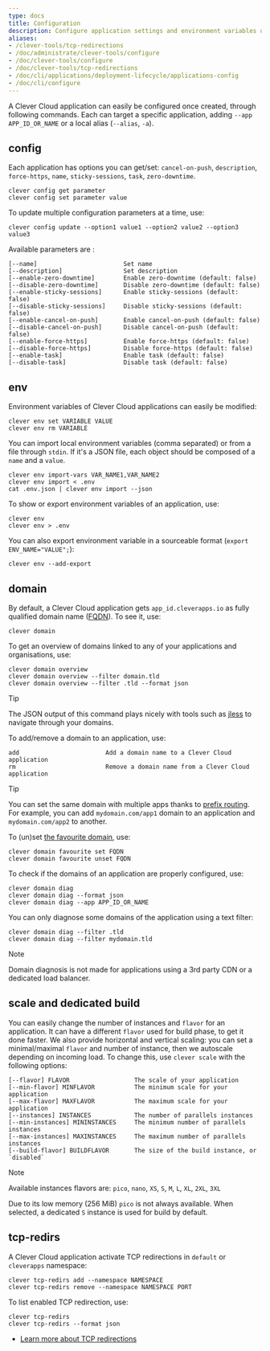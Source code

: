 ```yaml
---
type: docs
title: Configuration
description: Configure application settings and environment variables using Clever Tools CLI for streamlined deployment and runtime management
aliases:
- /clever-tools/tcp-redirections
- /doc/administrate/clever-tools/configure
- /doc/clever-tools/configure
- /doc/clever-tools/tcp-redirections
- /doc/cli/applications/deployment-lifecycle/applications-config
- /doc/cli/configure
---
```


A Clever Cloud application can easily be configured once created, through following commands. Each can target a specific application, adding `--app APP_ID_OR_NAME` or a local alias (`--alias`, `-a`).

## config

Each application has options you can get/set: `cancel-on-push`, `description`, `force-https`, `name`, `sticky-sessions`, `task`, `zero-downtime`.

```
clever config get parameter
clever config set parameter value
```

To update multiple configuration parameters at a time, use:

```
clever config update --option1 value1 --option2 value2 --option3 value3
```

Available parameters are :

```
[--name]                        Set name
[--description]                 Set description
[--enable-zero-downtime]        Enable zero-downtime (default: false)
[--disable-zero-downtime]       Disable zero-downtime (default: false)
[--enable-sticky-sessions]      Enable sticky-sessions (default: false)
[--disable-sticky-sessions]     Disable sticky-sessions (default: false)
[--enable-cancel-on-push]       Enable cancel-on-push (default: false)
[--disable-cancel-on-push]      Disable cancel-on-push (default: false)
[--enable-force-https]          Enable force-https (default: false)
[--disable-force-https]         Disable force-https (default: false)
[--enable-task]                 Enable task (default: false)
[--disable-task]                Disable task (default: false)
```

## env

Environment variables of Clever Cloud applications can easily be modified:

```
clever env set VARIABLE VALUE
clever env rm VARIABLE
```

You can import local environment variables (comma separated) or from a file through `stdin`. If it's a JSON file, each object should be composed of a `name` and a `value`.

```
clever env import-vars VAR_NAME1,VAR_NAME2
clever env import < .env
cat .env.json | clever env import --json
```

To show or export environment variables of an application, use:

```
clever env
clever env > .env
```

You can also export environment variable in a sourceable format (`export ENV_NAME="VALUE";`):

```
clever env --add-export
```

## domain

By default, a Clever Cloud application gets `app_id.cleverapps.io` as fully qualified domain name ([FQDN](https://fr.wikipedia.org/wiki/Fully_qualified_domain_name)). To see it, use:

```
clever domain
```

To get an overview of domains linked to any of your applications and organisations, use:

```
clever domain overview
clever domain overview --filter domain.tld
clever domain overview --filter .tld --format json
```

> [!TIP]
> The JSON output of this command plays nicely with tools such as [jless](https://jless.io/) to navigate through your domains.

To add/remove a domain to an application, use:

```
add                        Add a domain name to a Clever Cloud application
rm                         Remove a domain name from a Clever Cloud application
```

> [!TIP]
> You can set the same domain with multiple apps thanks to [prefix routing](/developers/doc/administrate/domain-names/#prefix-routing). For example, you can add `mydomain.com/app1` domain to an application and `mydomain.com/app2` to another.

To (un)set [the favourite domain](/developers/doc/administrate/domain-names/#primary-favourite-domain-name), use:

```
clever domain favourite set FQDN
clever domain favourite unset FQDN
```

To check if the domains of an application are properly configured, use:

```
clever domain diag
clever domain diag --format json
clever domain diag --app APP_ID_OR_NAME
```

You can only diagnose some domains of the application using a text filter:

```
clever domain diag --filter .tld
clever domain diag --filter mydomain.tld
```

> [!NOTE]
> Domain diagnosis is not made for applications using a 3rd party CDN or a dedicated load balancer.

## scale and dedicated build

You can easily change the number of instances and `flavor` for an application. It can have a different `flavor` used for build phase, to get it done faster. We also provide horizontal and vertical scaling: you can set a minimal/maximal `flavor` and number of instance, then we autoscale depending on incoming load. To change this, use `clever scale` with the following options:

```
[--flavor] FLAVOR                  The scale of your application
[--min-flavor] MINFLAVOR           The minimum scale for your application
[--max-flavor] MAXFLAVOR           The maximum scale for your application
[--instances] INSTANCES            The number of parallels instances
[--min-instances] MININSTANCES     The minimum number of parallels instances
[--max-instances] MAXINSTANCES     The maximum number of parallels instances
[--build-flavor] BUILDFLAVOR       The size of the build instance, or `disabled`
```

> [!NOTE]
> Available instances flavors are: `pico`, `nano`, `XS`, `S`, `M`, `L`, `XL`, `2XL`, `3XL`
>
> Due to its low memory (256 MiB) `pico` is not always available. When selected, a dedicated `S` instance is used for build by default.

## tcp-redirs

A Clever Cloud application activate TCP redirections in `default` or `cleverapps` namespace:

```
clever tcp-redirs add --namespace NAMESPACE
clever tcp-redirs remove --namespace NAMESPACE PORT
```

To list enabled TCP redirection, use:

```
clever tcp-redirs
clever tcp-redirs --format json
```

- [Learn more about TCP redirections](/developers/doc/administrate/tcp-redirections/)
